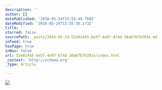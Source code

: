 ```yaml
---
description: ''
author: []
datePublished: '2016-05-24T13:55:49.768Z'
dateModified: '2016-05-24T13:55:36.173Z'
title: ''
starred: false
sourcePath: _posts/2016-05-24-52481445-be5f-4e97-874d-38a67b7b391e.md
inFeed: true
hasPage: true
inNav: false
url: 52481445-be5f-4e97-874d-38a67b7b391e/index.html
_context: 'http://schema.org'
_type: Article

---
```

![](https://the-grid-user-content.s3-us-west-2.amazonaws.com/8b8ac5d4-1245-43b4-bd97-3a24861f23c1.jpg)